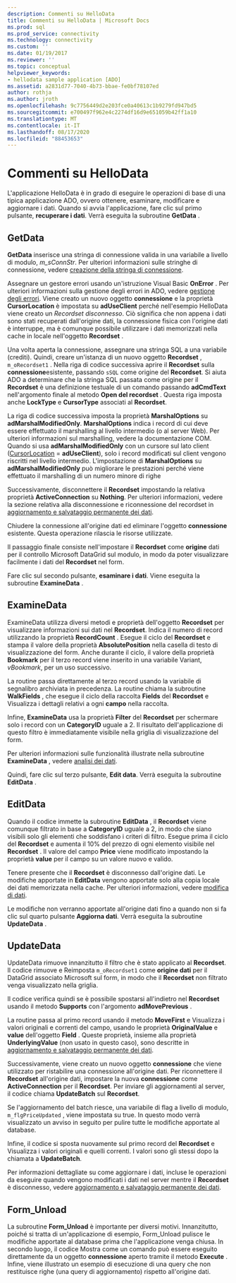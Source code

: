 ```yaml
---
description: Commenti su HelloData
title: Commenti su HelloData | Microsoft Docs
ms.prod: sql
ms.prod_service: connectivity
ms.technology: connectivity
ms.custom: ''
ms.date: 01/19/2017
ms.reviewer: ''
ms.topic: conceptual
helpviewer_keywords:
- hellodata sample application [ADO]
ms.assetid: a2831d77-7040-4b73-bbae-fe0bf78107ed
author: rothja
ms.author: jroth
ms.openlocfilehash: 9c7756449d2e203fce0a40613c1b9279fd947bd5
ms.sourcegitcommit: e700497f962e4c2274df16d9e651059b42ff1a10
ms.translationtype: MT
ms.contentlocale: it-IT
ms.lasthandoff: 08/17/2020
ms.locfileid: "88453653"
---
```

# <a name="comments-on-hellodata"></a>Commenti su HelloData
L'applicazione HelloData è in grado di eseguire le operazioni di base di una tipica applicazione ADO, ovvero ottenere, esaminare, modificare e aggiornare i dati. Quando si avvia l'applicazione, fare clic sul primo pulsante, **recuperare i dati**. Verrà eseguita la subroutine **GetData** .  
  
## <a name="getdata"></a>GetData  
 **GetData** inserisce una stringa di connessione valida in una variabile a livello di modulo, *m_sConnStr*. Per ulteriori informazioni sulle stringhe di connessione, vedere [creazione della stringa di connessione](../../../ado/guide/data/creating-a-connection-string.md).  
  
 Assegnare un gestore errori usando un'istruzione Visual Basic **OnError** . Per ulteriori informazioni sulla gestione degli errori in ADO, vedere [gestione degli errori](../../../ado/guide/data/error-handling.md). Viene creato un nuovo oggetto **connessione** e la proprietà **CursorLocation** è impostata su **adUseClient** perché nell'esempio HelloData viene creato un *Recordset disconnesso*. Ciò significa che non appena i dati sono stati recuperati dall'origine dati, la connessione fisica con l'origine dati è interruppe, ma è comunque possibile utilizzare i dati memorizzati nella cache in locale nell'oggetto **Recordset** .  
  
 Una volta aperta la connessione, assegnare una stringa SQL a una variabile (crediti). Quindi, creare un'istanza di un nuovo oggetto **Recordset** , `m_oRecordset1` . Nella riga di codice successiva aprire il **Recordset** sulla **connessione**esistente, passando `sSQL` come origine del **Recordset**. Si aiuta ADO a determinare che la stringa SQL passata come origine per il **Recordset** è una definizione testuale di un comando passando **adCmdText** nell'argomento finale al metodo **Open del recordset** . Questa riga imposta anche **LockType** e **CursorType** associati al **Recordset**.  
  
 La riga di codice successiva imposta la proprietà **MarshalOptions** su **adMarshalModifiedOnly**. **MarshalOptions** indica i record di cui deve essere effettuato il marshalling al livello intermedio (o al server Web). Per ulteriori informazioni sul marshalling, vedere la documentazione COM. Quando si usa **adMarshalModifiedOnly** con un cursore sul lato client ([CursorLocation](../../../ado/reference/ado-api/cursorlocation-property-ado.md)  =  **adUseClient**), solo i record modificati sul client vengono riscritti nel livello intermedio. L'impostazione di **MarshalOptions** su **adMarshalModifiedOnly** può migliorare le prestazioni perché viene effettuato il marshalling di un numero minore di righe  
  
 Successivamente, disconnettere il **Recordset** impostando la relativa proprietà **ActiveConnection** su **Nothing**. Per ulteriori informazioni, vedere la sezione relativa alla disconnessione e riconnessione del recordset in [aggiornamento e salvataggio permanente dei dati](../../../ado/guide/data/updating-and-persisting-data.md).  
  
 Chiudere la connessione all'origine dati ed eliminare l'oggetto **connessione** esistente. Questa operazione rilascia le risorse utilizzate.  
  
 Il passaggio finale consiste nell'impostare il **Recordset** come **origine** dati per il controllo Microsoft DataGrid sul modulo, in modo da poter visualizzare facilmente i dati del **Recordset** nel form.  
  
 Fare clic sul secondo pulsante, **esaminare i dati**. Viene eseguita la subroutine **ExamineData** .  
  
## <a name="examinedata"></a>ExamineData  
 ExamineData utilizza diversi metodi e proprietà dell'oggetto **Recordset** per visualizzare informazioni sui dati nel **Recordset**. Indica il numero di record utilizzando la proprietà **RecordCount** . Esegue il ciclo del **Recordset** e stampa il valore della proprietà **AbsolutePosition** nella casella di testo di visualizzazione del form. Anche durante il ciclo, il valore della proprietà **Bookmark** per il terzo record viene inserito in una variabile Variant, *vBookmark*, per un uso successivo.  
  
 La routine passa direttamente al terzo record usando la variabile di segnalibro archiviata in precedenza. La routine chiama la subroutine **WalkFields** , che esegue il ciclo della raccolta **Fields** del **Recordset** e Visualizza i dettagli relativi a ogni **campo** nella raccolta.  
  
 Infine, **ExamineData** usa la proprietà **Filter** del **Recordset** per schermare solo i record con un **CategoryID** uguale a 2. Il risultato dell'applicazione di questo filtro è immediatamente visibile nella griglia di visualizzazione del form.  
  
 Per ulteriori informazioni sulle funzionalità illustrate nella subroutine **ExamineData** , vedere [analisi dei dati](../../../ado/guide/data/examining-data.md).  
  
 Quindi, fare clic sul terzo pulsante, **Edit data**. Verrà eseguita la subroutine **EditData** .  
  
## <a name="editdata"></a>EditData  
 Quando il codice immette la subroutine **EditData** , il **Recordset** viene comunque filtrato in base a **CategoryID** uguale a 2, in modo che siano visibili solo gli elementi che soddisfano i criteri di filtro. Esegue prima il ciclo del **Recordset** e aumenta il 10% del prezzo di ogni elemento visibile nel **Recordset** . Il valore del campo **Price** viene modificato impostando la proprietà **value** per il campo su un valore nuovo e valido.  
  
 Tenere presente che il **Recordset** è disconnesso dall'origine dati. Le modifiche apportate in **EditData** vengono apportate solo alla copia locale dei dati memorizzata nella cache. Per ulteriori informazioni, vedere [modifica di dati](../../../ado/guide/data/editing-data.md).  
  
 Le modifiche non verranno apportate all'origine dati fino a quando non si fa clic sul quarto pulsante **Aggiorna dati**. Verrà eseguita la subroutine **UpdateData** .  
  
## <a name="updatedata"></a>UpdateData  
 UpdateData rimuove innanzitutto il filtro che è stato applicato al **Recordset**. Il codice rimuove e Reimposta `m_oRecordset1` come **origine dati** per il DataGrid associato Microsoft sul form, in modo che il **Recordset** non filtrato venga visualizzato nella griglia.  
  
 Il codice verifica quindi se è possibile spostarsi all'indietro nel **Recordset** usando il metodo **Supports** con l'argomento **adMovePrevious** .  
  
 La routine passa al primo record usando il metodo **MoveFirst** e Visualizza i valori originali e correnti del campo, usando le proprietà **OriginalValue** e **value** dell'oggetto **Field** . Queste proprietà, insieme alla proprietà **UnderlyingValue** (non usato in questo caso), sono descritte in [aggiornamento e salvataggio permanente dei dati](../../../ado/guide/data/updating-and-persisting-data.md).  
  
 Successivamente, viene creato un nuovo oggetto **connessione** che viene utilizzato per ristabilire una connessione all'origine dati. Per riconnettere il **Recordset** all'origine dati, impostare la nuova **connessione** come **ActiveConnection** per il **Recordset**. Per inviare gli aggiornamenti al server, il codice chiama **UpdateBatch** sul **Recordset**.  
  
 Se l'aggiornamento del batch riesce, una variabile di flag a livello di modulo, `m_flgPriceUpdated` , viene impostata su true. In questo modo verrà visualizzato un avviso in seguito per pulire tutte le modifiche apportate al database.  
  
 Infine, il codice si sposta nuovamente sul primo record del **Recordset** e Visualizza i valori originali e quelli correnti. I valori sono gli stessi dopo la chiamata a **UpdateBatch**.  
  
 Per informazioni dettagliate su come aggiornare i dati, incluse le operazioni da eseguire quando vengono modificati i dati nel server mentre il **Recordset** è disconnesso, vedere [aggiornamento e salvataggio permanente dei dati](../../../ado/guide/data/updating-and-persisting-data.md).  
  
## <a name="form_unload"></a>Form_Unload  
 La subroutine **Form_Unload** è importante per diversi motivi. Innanzitutto, poiché si tratta di un'applicazione di esempio, Form_Unload pulisce le modifiche apportate al database prima che l'applicazione venga chiusa. In secondo luogo, il codice Mostra come un comando può essere eseguito direttamente da un oggetto **connessione** aperto tramite il metodo **Execute** . Infine, viene illustrato un esempio di esecuzione di una query che non restituisce righe (una query di aggiornamento) rispetto all'origine dati.
